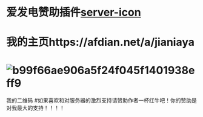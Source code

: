 # 爱发电赞助插件[server-icon](https://github.com/Hugo1314520/Aifadian/assets/122942974/3077d245-68b7-4d0a-8798-5b9fd55ce7f9)
# 我的主页https://afdian.net/a/jianiaya
# ![b99f66ae906a5f24f045f1401938eff9](https://github.com/Hugo1314520/Aifadian/assets/122942974/70793dee-edb6-4cd1-82bb-ec805ac51b9a)
我的二维码
#如果喜欢和对服务器的激烈支持请赞助作者一杯红牛吧！你的赞助是对我最大的支持！！！！
